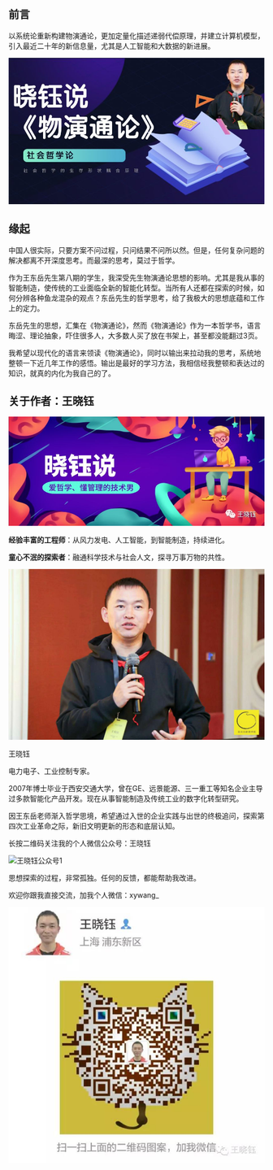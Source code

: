 ## 前言

以系统论重新构建物演通论，更加定量化描述递弱代偿原理，并建立计算机模型，引入最近二十年的新信息量，尤其是人工智能和大数据的新进展。

![cover](cover.jpg)

## 缘起

中国人很实际，只要方案不问过程，只问结果不问所以然。但是，任何复杂问题的解决都离不开深度思考。而最深的思考，莫过于哲学。

作为王东岳先生第八期的学生，我深受先生物演通论思想的影响。尤其是我从事的智能制造，使传统的工业面临全新的智能化转型。当所有人还都在探索的时候，如何分辨各种鱼龙混杂的观点？东岳先生的哲学思考，给了我极大的思想底蕴和工作上的定力。

东岳先生的思想，汇集在《物演通论》，然而《物演通论》作为一本哲学书，语言晦涩、理论抽象，吓住很多人，大多数人买了放在书架上，甚至都没能翻过3页。

我希望以现代化的语言来领读《物演通论》，同时以输出来拉动我的思考，系统地整顿一下近几年工作的感悟。输出是最好的学习方法，我相信经我整顿和表达过的知识，就真的内化为我自己的了。

## 关于作者：王晓钰

![签名档1](README/签名档1.jpg)

**经验丰富的工程师**：从风力发电、人工智能，到智能制造，持续进化。

**童心不泯的探索者**：融通科学技术与社会人文，探寻万事万物的共性。

![xywang](README/xywang.jpg)

王晓钰

电力电子、工业控制专家。

2007年博士毕业于西安交通大学，曾在GE、远景能源、三一重工等知名企业主导过多款智能化产品开发。现在从事智能制造及传统工业的数字化转型研究。

因王东岳老师渐入哲学思境，希望通过入世的企业实践与出世的终极追问，探索第四次工业革命之际，新旧文明更新的形态和底层认知。

长按二维码关注我的个人微信公众号：王晓钰

![王晓钰公众号1](README/王晓钰公众号1.png)

思想探索的过程，非常孤独。任何的反馈，都能帮助我改进。

欢迎你跟我直接交流，加我个人微信：xywang_

![王晓钰微信号](README/王晓钰微信号.png)